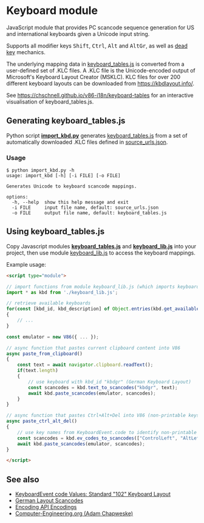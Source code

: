 # Keyboard module

JavaScript module that provides PC scancode sequence generation for US and international keyboards given a Unicode input string.

Supports all modifier keys <kbd>Shift</kbd>, <kbd>Ctrl</kbd>, <kbd>Alt</kbd> and <kbd>AltGr</kbd>, as well as [dead key](https://en.wikipedia.org/wiki/Dead_key) mechanics.

The underlying mapping data in [keyboard_tables.js](keyboard_tables.js) is converted from a user-defined set of .KLC files. A .KLC file is the Unicode-encoded output of Microsoft's Keyboard Layout Creator (MSKLC). KLC files for over 200 different keyboard layouts can be downloaded from https://kbdlayout.info/.

See https://chschnell.github.io/v86-i18n/keyboard-tables for an interactive visualisation of keyboard_tables.js.

## Generating keyboard_tables.js

Python script **[import_kbd.py](import_kbd.py)** generates [keyboard_tables.js](keyboard_tables.js) from a set of automatically downloaded .KLC files defined in [source_urls.json](source_urls.json).

### Usage

    $ python import_kbd.py -h
    usage: import_kbd [-h] [-i FILE] [-o FILE]

    Generates Unicode to keyboard scancode mappings.

    options:
      -h, --help  show this help message and exit
      -i FILE     input file name, default: source_urls.json
      -o FILE     output file name, default: keyboard_tables.js

## Using keyboard_tables.js

Copy Javascript modules **[keyboard_tables.js](keyboard_tables.js)** and **[keyboard_lib.js](keyboard_lib.js)** into your project, then use module [keyboard_lib.js](keyboard_lib.js) to access the keyboard mappings.

Example usage:

```HTML
<script type="module">

// import functions from module keyboard_lib.js (which imports keyboard_tables.js)
import * as kbd from './keyboard_lib.js';

// retrieve available keyboards
for(const [kbd_id, kbd_description] of Object.entries(kbd.get_available_keyboards()))
{
    // ...
}

const emulator = new V86({ ... });

// async function that pastes current clipboard content into V86
async paste_from_clipboard()
{
    const text = await navigator.clipboard.readText();
    if(text.length)
    {
        // use keyboard with kbd_id "kbdgr" (German Keyboard Layout)
        const scancodes = kbd.text_to_scancodes("kbdgr", text);
        await kbd.paste_scancodes(emulator, scancodes);
    }
}

// async function that pastes Ctrl+Alt+Del into V86 (non-printable keys, identical across all keyboard layouts)
async paste_ctrl_alt_del()
{
    // use key names from KeyboardEvent.code to identify non-printable keys
    const scancodes = kbd.ev_codes_to_scancodes(["ControlLeft", "AltLeft", "Delete"]);
    await kbd.paste_scancodes(emulator, scancodes);
}

</script>
```

## See also

- [KeyboardEvent code Values: Standard "102" Keyboard Layout](https://www.w3.org/TR/uievents-code/#keyboard-102)
- [German Layout Scancodes](https://kbdlayout.info/KBDGR/scancodes)
- [Encoding API Encodings](https://developer.mozilla.org/en-US/docs/Web/API/Encoding_API/Encodings)
- [Computer-Engineering.org (Adam Chapweske)](https://web.archive.org/web/20180302004814/https://computer-engineering.org/)
